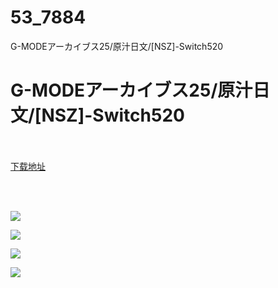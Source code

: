 # 53_7884
G-MODEアーカイブス25/原汁日文/[NSZ]-Switch520
# G-MODEアーカイブス25/原汁日文/[NSZ]-Switch520
 <br/></br>
[下载地址](https://www.switch520.cc/article/7884 "下载地址")
<br/></br>

<p><strong><span style="color:#D9D9D9">&nbsp;</span></strong></p>
<p><img src="https://www.switch520.cc/muke_img/upload_art_editor_20201215-1_72ec6aa643cfc5ff9d9db7ca8bd99b78.jpg"></p>
<p><img src="https://www.switch520.cc/muke_img/upload_art_editor_20201215-1_2beef0f586ed8cdbf586638a34316e0d.jpg"></p>
<p><img src="https://www.switch520.cc/muke_img/upload_art_editor_20201215-1_4e8dfd86e63e8d2434e31f6af4763c71.jpg"></p>
<p><img src="https://www.switch520.cc/muke_img/upload_art_editor_20201215-1_5881e4deb3e56e3e920c9bee6a7412fb.jpg"></p>
<p><strong><span style="color:#D9D9D9"></span></strong></p>
<p><strong><span style="color:#D9D9D9">&nbsp;</span></strong></p>
<p><strong><span style="color:#D9D9D9">&nbsp;</span></strong></p>
